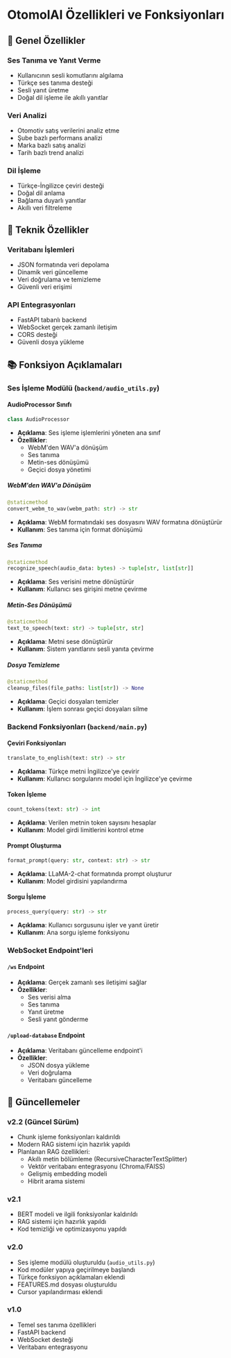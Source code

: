 # OtomolAI Özellikleri ve Fonksiyonları

## 🎯 Genel Özellikler

### Ses Tanıma ve Yanıt Verme
- Kullanıcının sesli komutlarını algılama
- Türkçe ses tanıma desteği
- Sesli yanıt üretme
- Doğal dil işleme ile akıllı yanıtlar

### Veri Analizi
- Otomotiv satış verilerini analiz etme
- Şube bazlı performans analizi
- Marka bazlı satış analizi
- Tarih bazlı trend analizi

### Dil İşleme
- Türkçe-İngilizce çeviri desteği
- Doğal dil anlama
- Bağlama duyarlı yanıtlar
- Akıllı veri filtreleme

## 🔧 Teknik Özellikler

### Veritabanı İşlemleri
- JSON formatında veri depolama
- Dinamik veri güncelleme
- Veri doğrulama ve temizleme
- Güvenli veri erişimi

### API Entegrasyonları
- FastAPI tabanlı backend
- WebSocket gerçek zamanlı iletişim
- CORS desteği
- Güvenli dosya yükleme

## 📚 Fonksiyon Açıklamaları

### Ses İşleme Modülü (`backend/audio_utils.py`)

#### AudioProcessor Sınıfı
```python
class AudioProcessor
```
- **Açıklama**: Ses işleme işlemlerini yöneten ana sınıf
- **Özellikler**:
  - WebM'den WAV'a dönüşüm
  - Ses tanıma
  - Metin-ses dönüşümü
  - Geçici dosya yönetimi

##### WebM'den WAV'a Dönüşüm
```python
@staticmethod
convert_webm_to_wav(webm_path: str) -> str
```
- **Açıklama**: WebM formatındaki ses dosyasını WAV formatına dönüştürür
- **Kullanım**: Ses tanıma için format dönüşümü

##### Ses Tanıma
```python
@staticmethod
recognize_speech(audio_data: bytes) -> tuple[str, list[str]]
```
- **Açıklama**: Ses verisini metne dönüştürür
- **Kullanım**: Kullanıcı ses girişini metne çevirme

##### Metin-Ses Dönüşümü
```python
@staticmethod
text_to_speech(text: str) -> tuple[str, str]
```
- **Açıklama**: Metni sese dönüştürür
- **Kullanım**: Sistem yanıtlarını sesli yanıta çevirme

##### Dosya Temizleme
```python
@staticmethod
cleanup_files(file_paths: list[str]) -> None
```
- **Açıklama**: Geçici dosyaları temizler
- **Kullanım**: İşlem sonrası geçici dosyaları silme

### Backend Fonksiyonları (`backend/main.py`)

#### Çeviri Fonksiyonları
```python
translate_to_english(text: str) -> str
```
- **Açıklama**: Türkçe metni İngilizce'ye çevirir
- **Kullanım**: Kullanıcı sorgularını model için İngilizce'ye çevirme

#### Token İşleme
```python
count_tokens(text: str) -> int
```
- **Açıklama**: Verilen metnin token sayısını hesaplar
- **Kullanım**: Model girdi limitlerini kontrol etme

#### Prompt Oluşturma
```python
format_prompt(query: str, context: str) -> str
```
- **Açıklama**: LLaMA-2-chat formatında prompt oluşturur
- **Kullanım**: Model girdisini yapılandırma

#### Sorgu İşleme
```python
process_query(query: str) -> str
```
- **Açıklama**: Kullanıcı sorgusunu işler ve yanıt üretir
- **Kullanım**: Ana sorgu işleme fonksiyonu

### WebSocket Endpoint'leri

#### `/ws` Endpoint
- **Açıklama**: Gerçek zamanlı ses iletişimi sağlar
- **Özellikler**:
  - Ses verisi alma
  - Ses tanıma
  - Yanıt üretme
  - Sesli yanıt gönderme

#### `/upload-database` Endpoint
- **Açıklama**: Veritabanı güncelleme endpoint'i
- **Özellikler**:
  - JSON dosya yükleme
  - Veri doğrulama
  - Veritabanı güncelleme

## 🔄 Güncellemeler

### v2.2 (Güncel Sürüm)
- Chunk işleme fonksiyonları kaldırıldı
- Modern RAG sistemi için hazırlık yapıldı
- Planlanan RAG özellikleri:
  - Akıllı metin bölümleme (RecursiveCharacterTextSplitter)
  - Vektör veritabanı entegrasyonu (Chroma/FAISS)
  - Gelişmiş embedding modeli
  - Hibrit arama sistemi

### v2.1
- BERT modeli ve ilgili fonksiyonlar kaldırıldı
- RAG sistemi için hazırlık yapıldı
- Kod temizliği ve optimizasyonu yapıldı

### v2.0
- Ses işleme modülü oluşturuldu (`audio_utils.py`)
- Kod modüler yapıya geçirilmeye başlandı
- Türkçe fonksiyon açıklamaları eklendi
- FEATURES.md dosyası oluşturuldu
- Cursor yapılandırması eklendi

### v1.0
- Temel ses tanıma özellikleri
- FastAPI backend
- WebSocket desteği
- Veritabanı entegrasyonu 